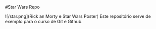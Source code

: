 #Star Wars Repo 

![/star.png](Rick an Morty e Star Wars Poster)
Este repositório serve de exemplo para o curso de Git e Github. 

